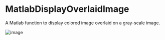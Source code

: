 # MatlabDisplayOverlaidImage
A Matlab function to display colored image overlaid on a gray-scale image. 

![image](https://github.com/LockyChao/MatlabDisplayOverlaidImage/assets/42677174/230e2ce8-caf2-4b8c-897d-75349fe49f28)
